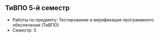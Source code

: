 ## ТиВПО 5-й семестр

- Работы по предмету: Тестирование и верификация программного обеспечения (ТиВПО)
- Семестр: 5


